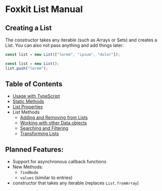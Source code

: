 # Foxkit List Manual

## Creating a List

The constructor takes any iterable (such as Arrays or Sets) and creates a List. You can also not pass anything and add things later:

```js
const list = new List(["lorem", "ipsum", "dolor"]);
```

```js
const list = new List();
list.push("lorem");
```

## Table of Contents

- [Usage with TypeScript](typescript.md)
- [Static Methods](static-methods.md)
- [List Properties](properties.md)
- List Methods
  - [Adding and Removing from Lists](methods/adding-removing.md)
  - [Working with other Data objects](methods/with-other-objects.md)
  - [Searching and Filtering](methods/searching-filtering.md)
  - [Transforming Lists](methods/transforming-lists.md)

## Planned Features:

- Support for asynchronous callback functions
- New Methods:
  - `findNode`
  - `values` (similar to entries)
- constructor that takes any iterable (replaces `List.fromArray`)
